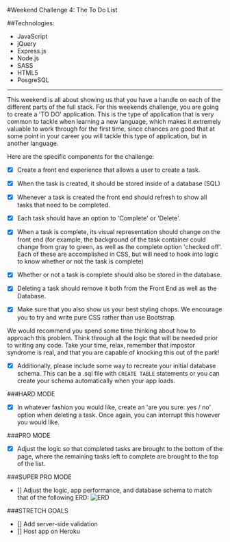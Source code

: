 #Weekend Challenge 4: The To Do List

##Technologies:
* JavaScript
* jQuery
* Express.js
* Node.js
* SASS
* HTML5
* PosgreSQL

-----

This weekend is all about showing us that you have a handle on each of the different parts of the full stack. For this weekends challenge, you are going to create a 'TO DO' application. This is the type of application that is very common to tackle when learning a new language, which makes it extremely valuable to work through for the first time, since chances are good that at some point in your career you will tackle this type of application, but in another language.

Here are the specific components for the challenge:

* [x] Create a front end experience that allows a user to create a task.
* [x] When the task is created, it should be stored inside of a database (SQL)
* [x] Whenever a task is created the front end should refresh to show all tasks that need to be completed.
* [x] Each task should have an option to 'Complete' or 'Delete'.
* [x] When a task is complete, its visual representation should change on the front end (for example, the background of the task container could change from gray to green, as well as the complete option 'checked off'. Each of these are accomplished in CSS, but will need to hook into logic to know whether or not the task is complete)
* [x] Whether or not a task is complete should also be stored in the database.
* [x] Deleting a task should remove it both from the Front End as well as the Database.

* [x] Make sure that you also show us your best styling chops. We encourage you to try and write pure CSS rather than use Bootstrap.

We would recommend you spend some time thinking about how to approach this problem. Think through all the logic that will be needed prior to writing any code. Take your time, relax, remember that impostor syndrome is real, and that you are capable of knocking this out of the park!

* [x] Additionally, please include some way to recreate your initial database schema. This can be a .sql file with `CREATE TABLE` statements or you can create your schema automatically when your app loads.

###HARD MODE
* [x] In whatever fashion you would like, create an 'are you sure: yes / no' option when deleting a task. Once again, you can interrupt this however you would like.

###PRO MODE
* [x] Adjust the logic so that completed tasks are brought to the bottom of the page, where the remaining tasks left to complete are brought to the top of the list.

###SUPER PRO MODE
* [] Adjust the logic, app performance, and database schema to match that of the following ERD:
![ERD](public/images/to-do.png?raw=true "ERD")

###STRETCH GOALS
* [] Add server-side validation
* [] Host app on Heroku
